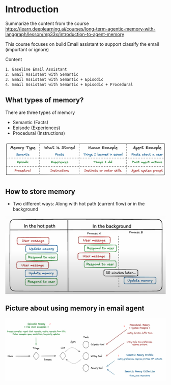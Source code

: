 # Introduction


Summarize the content from the course https://learn.deeplearning.ai/courses/long-term-agentic-memory-with-langgraph/lesson/mp33x/introduction-to-agent-memory

This course focuses on build Email assistant to support classify the email (important or ignore)

Content

    1. Baseline Email Assistant
    2. Email Assistant with Semantic
    3. Email Assistant with Semantic + Episodic
    4. Email Assistant with Semantic + Episodic + Procedural





## What types of memory?
There are three types of memory
- Semantic (Facts)
- Episode (Experiences)
- Procedural (Instructions)

![alt text](img/image-3.png)

## How to store memory
- Two different ways: Along with hot path (current flow) or in the background

![alt text](img/image-1.png)

## Picture about using memory in email agent

![alt text](img/image-2.png)

